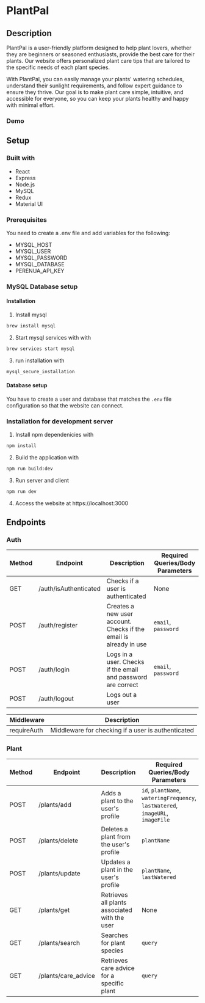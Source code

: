 # PlantPal

## Description
PlantPal is a user-friendly platform designed to help plant lovers, whether they are beginners or seasoned enthusiasts, provide the best care for their plants. Our website offers personalized plant care tips that are tailored to the specific needs of each plant species.

With PlantPal, you can easily manage your plants' watering schedules, understand their sunlight requirements, and follow expert guidance to ensure they thrive. Our goal is to make plant care simple, intuitive, and accessible for everyone, so you can keep your plants healthy and happy with minimal effort.

### Demo

## Setup

### Built with
* React
* Express
* Node.js
* MySQL
* Redux
* Material UI

### Prerequisites
You need to create a .env file and add variables for the following:
* MYSQL_HOST
* MYSQL_USER
* MYSQL_PASSWORD
* MYSQL_DATABASE
* PERENUA_API_KEY

### MySQL Database setup

#### Installation

1. Install mysql
```bash
brew install mysql
```

2. Start mysql services with with

```bash
brew services start mysql
```

3. run installation with

```bash
mysql_secure_installation
```

#### Database setup

You have to create a user and database that matches the `.env` file configuration so that the website can connect.

### Installation for development server

1. Install npm dependenicies with

```bash
npm install
```

2. Build the application with

```bash
npm run build:dev
```

3. Run server and client

```bash
npm run dev
```

4. Access the website at https://localhost:3000

## Endpoints

### Auth

| Method | Endpoint            | Description                                                                 | Required Queries/Body Parameters |
|--------|---------------------|-----------------------------------------------------------------------------|----------------------------------|
| GET    | /auth/isAuthenticated    | Checks if a user is authenticated                                            | None                             |
| POST   | /auth/register           | Creates a new user account. Checks if the email is already in use            | `email`, `password`              |
| POST   | /auth/login              | Logs in a user. Checks if the email and password are correct                 | `email`, `password`              |
| POST   | /auth/logout             | Logs out a user     

| Middleware   | Description                                                                 |
|--------------|-----------------------------------------------------------------------------|
| requireAuth  | Middleware for checking if a user is authenticated     

### Plant

| Method | Endpoint            | Description                                                                 | Required Queries/Body Parameters |
|--------|---------------------|-----------------------------------------------------------------------------|----------------------------------|
| POST   | /plants/add                | Adds a plant to the user's profile                                           | `id`, `plantName`, `wateringFrequency`, `lastWatered`, `imageURL`, `imageFile` |
| POST   | /plants/delete             | Deletes a plant from the user's profile                                      | `plantName`                      |
| POST   | /plants/update             | Updates a plant in the user's profile                                        | `plantName`, `lastWatered`       |
| GET    | /plants/get                | Retrieves all plants associated with the user                                | None                             |
| GET    | /plants/search             | Searches for plant species                                                   | `query`                          |
| GET    | /plants/care_advice        | Retrieves care advice for a specific plant                                   | `query`                          |
